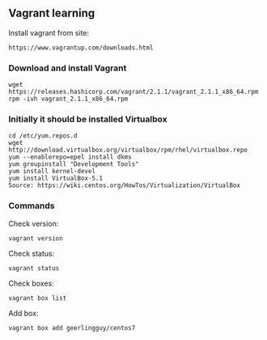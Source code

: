 ## Vagrant learning

Install vagrant from site:
```
https://www.vagrantup.com/downloads.html
```

### Download and install Vagrant
```
wget https://releases.hashicorp.com/vagrant/2.1.1/vagrant_2.1.1_x86_64.rpm
rpm -ivh vagrant_2.1.1_x86_64.rpm
```
### Initially it should be installed Virtualbox
```
cd /etc/yum.repos.d
wget http://download.virtualbox.org/virtualbox/rpm/rhel/virtualbox.repo
yum --enablerepo=epel install dkms
yum groupinstall "Development Tools"
yum install kernel-devel
yum install VirtualBox-5.1
Source: https://wiki.centos.org/HowTos/Virtualization/VirtualBox
```
### Commands
Check version:
```
vagrant version
```
Check status:
```
vagrant status
```
Check boxes:
```
vagrant box list
```
Add box:
```
vagrant box add geerlingguy/centos7
```


